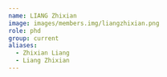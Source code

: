 ```yaml
---
name: LIANG Zhixian
image: images/members.img/liangzhixian.png
role: phd
group: current
aliases:
  - Zhixian Liang
  - Liang Zhixian
---
```

